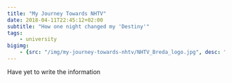 ```yaml
---
title: "My Journey Towards NHTV"
date: 2018-04-11T22:45:12+02:00
subtitle: "How one night changed my 'Destiny'"
tags: 
    - university
bigimg: 
    - {src: "/img/my-journey-towards-nhtv/NHTV_Breda_logo.jpg", desc: "The NHTV logo"}
---
```

Have yet to write the information